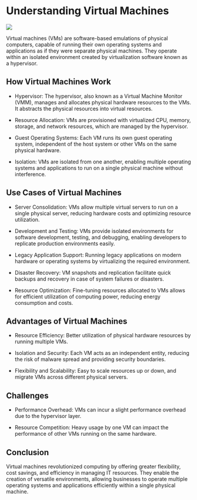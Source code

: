# Understanding Virtual Machines
<img src="https://cdn-dynmedia-1.microsoft.com/is/image/microsoftcorp/what-is-a-virtual-machine_overview-img?resMode=sharp2&op_usm=1.5,0.65,15,0&wid=1280&hei=431&qlt=95" width="" height="">

Virtual machines (VMs) are software-based emulations of physical computers, capable of running their own operating systems and applications as if they were separate physical machines. They operate within an isolated environment created by virtualization software known as a hypervisor.
## How Virtual Machines Work

+ Hypervisor: The hypervisor, also known as a Virtual Machine Monitor (VMM), manages and allocates physical hardware resources to the VMs. It abstracts the physical resources into virtual resources.

* Resource Allocation: VMs are provisioned with virtualized CPU, memory, storage, and network resources, which are managed by the hypervisor.

- Guest Operating Systems: Each VM runs its own guest operating system, independent of the host system or other VMs on the same physical hardware.

+ Isolation: VMs are isolated from one another, enabling multiple operating systems and applications to run on a single physical machine without interference.

## Use Cases of Virtual Machines

+ Server Consolidation: VMs allow multiple virtual servers to run on a single physical server, reducing hardware costs and optimizing resource utilization.

* Development and Testing: VMs provide isolated environments for software development, testing, and debugging, enabling developers to replicate production environments easily.

- Legacy Application Support: Running legacy applications on modern hardware or operating systems by virtualizing the required environment.

* Disaster Recovery: VM snapshots and replication facilitate quick backups and recovery in case of system failures or disasters.

- Resource Optimization: Fine-tuning resources allocated to VMs allows for efficient utilization of computing power, reducing energy consumption and costs.

## Advantages of Virtual Machines

+ Resource Efficiency: Better utilization of physical hardware resources by running multiple VMs.

* Isolation and Security: Each VM acts as an independent entity, reducing the risk of malware spread and providing security boundaries.

- Flexibility and Scalability: Easy to scale resources up or down, and migrate VMs across different physical servers.

## Challenges

- Performance Overhead: VMs can incur a slight performance overhead due to the hypervisor layer.

+ Resource Competition: Heavy usage by one VM can impact the performance of other VMs running on the same hardware.

## Conclusion

Virtual machines revolutionized computing by offering greater flexibility, cost savings, and efficiency in managing IT resources. They enable the creation of versatile environments, allowing businesses to operate multiple operating systems and applications efficiently within a single physical machine.

